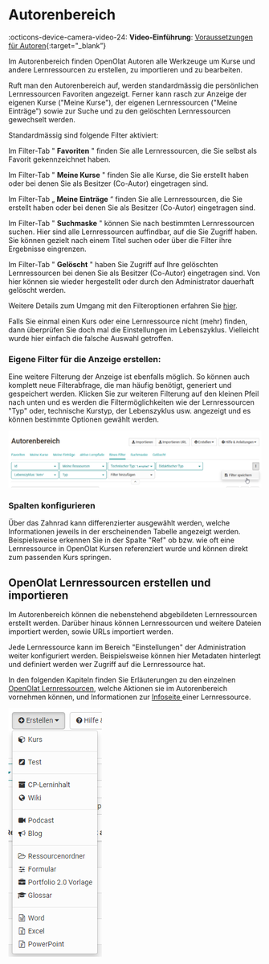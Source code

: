 # Autorenbereich

:octicons-device-camera-video-24: **Video-Einführung**: [Voraussetzungen für Autoren](<https://www.youtube.com/embed/L0jc_LBKXLE>){:target="_blank”}

Im Autorenbereich finden OpenOlat Autoren alle Werkzeuge um Kurse und andere
Lernressourcen zu erstellen, zu importieren und zu bearbeiten.

Ruft man den Autorenbereich auf, werden standardmässig die persönlichen
Lernressourcen Favoriten angezeigt. Ferner kann rasch zur Anzeige der eigenen
Kurse ("Meine Kurse"), der eigenen Lernressourcen ("Meine Einträge") sowie zur
Suche und zu den gelöschten Lernressourcen gewechselt werden.

Standardmässig sind folgende Filter aktiviert:

Im Filter-Tab " **Favoriten** " finden Sie alle Lernressourcen, die Sie selbst
als Favorit gekennzeichnet haben.

Im Filter-Tab " **Meine Kurse** " finden Sie alle Kurse, die Sie erstellt
haben oder bei denen Sie als Besitzer (Co-Autor) eingetragen sind.

Im Filter-Tab „ **Meine Einträge** “ finden Sie alle Lernressourcen, die Sie
erstellt haben oder bei denen Sie als Besitzer (Co-Autor) eingetragen sind.

Im Filter-Tab " **Suchmaske** " können Sie nach bestimmten Lernressourcen
suchen. Hier sind alle Lernressourcen auffindbar, auf die Sie Zugriff haben.
Sie können gezielt nach einem Titel suchen oder über die Filter ihre
Ergebnisse eingrenzen.

Im Filter-Tab " **Gelöscht** " haben Sie Zugriff auf Ihre gelöschten
Lernressourcen bei denen Sie als Besitzer (Co-Autor) eingetragen sind. Von
hier können sie wieder hergestellt oder durch den Administrator dauerhaft
gelöscht werden.

Weitere Details zum Umgang mit den Filteroptionen erfahren Sie
[hier](../personal/Working_with_tables.de.md).

Falls Sie einmal einen Kurs oder eine Lernressource nicht (mehr) finden, dann
überprüfen Sie doch mal die Einstellungen im Lebenszyklus. Vielleicht wurde
hier einfach die falsche Auswahl getroffen.

### Eigene Filter für die Anzeige erstellen:

Eine weitere Filterung der Anzeige ist ebenfalls möglich. So können auch
komplett neue Filterabfrage, die man häufig benötigt, generiert und
gespeichert werden. Klicken Sie zur weiteren Filterung auf den kleinen Pfeil
nach unten und es werden die Filtermöglichkeiten wie der Lernressourcen "Typ"
oder, technische Kurstyp, der Lebenszyklus usw. angezeigt und es können
bestimmte Optionen gewählt werden.

![](assets/Autorenbereich_filter.png)

### Spalten konfigurieren

Über das Zahnrad kann differenzierter ausgewählt werden, welche Informationen
jeweils in der erscheinenden Tabelle angezeigt werden. Beispielsweise erkennen
Sie in der Spalte "Ref" ob bzw. wie oft eine Lernressource in OpenOlat Kursen
referenziert wurde und können direkt zum passenden Kurs springen.

##  OpenOlat Lernressourcen erstellen und importieren

Im Autorenbereich können die nebenstehend abgebildeten Lernressourcen erstellt
werden. Darüber hinaus können Lernressourcen und weitere Dateien importiert
werden, sowie URLs importiert werden.

Jede Lernressource kann im Bereich "Einstellungen" der Administration weiter
konfiguriert werden. Beispielsweise können hier Metadaten hinterlegt und
definiert werden wer Zugriff auf die Lernressource hat.

In den folgenden Kapiteln finden Sie Erläuterungen zu den einzelnen [OpenOlat
Lernressourcen](Various_Types_of_Learning_Resources.de.md), welche Aktionen
sie im Autorenbereich vornehmen können, und Informationen zur [Infoseite
](Set_up_info_page.de.md)einer Lernressource.

![](assets/erstellen161.png)

